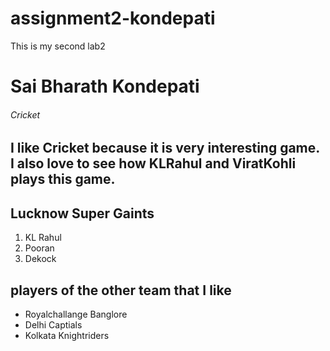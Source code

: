 # assignment2-kondepati
This is my second lab2 

# Sai Bharath Kondepati
###### Cricket
I like **Cricket** because it is very interesting game. I also love to see how **KLRahul** and **ViratKohli** plays this game.
----
## Lucknow Super Gaints
1. KL Rahul
2. Pooran
3. Dekock

## players of the other team that I like
* Royalchallange Banglore
* Delhi Captials
* Kolkata Knightriders
